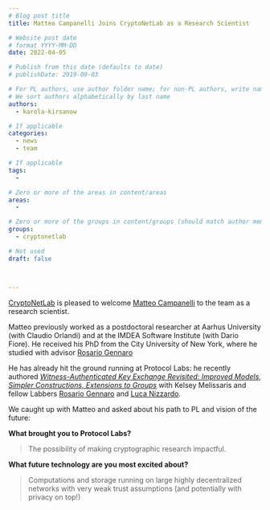 ```yaml
---
# Blog post title
title: Matteo Campanelli Joins CryptoNetLab as a Research Scientist

# Website post date
# format YYYY-MM-DD
date: 2022-04-05

# Publish from this date (defaults to date)
# publishDate: 2019-09-03

# For PL authors, use author folder name; for non-PL authors, write name as in paper within ""
# We sort authors alphabetically by last name
authors:
  - karola-kirsanow

# If applicable
categories:
  - news
  - team

# If applicable
tags:
  -

# Zero or more of the areas in content/areas
areas:
  -

# Zero or more of the groups in content/groups (should match author membership)
groups:
  - cryptonetlab

# Not used
draft: false



---
```


[CryptoNetLab](/groups/cryptonetlab/) is pleased to welcome [Matteo Campanelli](/authors/matteo-campanelli) to the team as a research scientist. 


Matteo previously worked as a postdoctoral researcher at Aarhus University (with Claudio Orlandi) and at the IMDEA Software Institute (with Dario Fiore). He received his PhD from the City University of New York, where he studied with advisor [Rosario Gennaro](/authors/rosario-gennaro)

He has already hit the ground running at Protocol Labs: he recently authored [*Witness-Authenticated Key Exchange Revisited: Improved Models, Simpler Constructions, Extensions to Groups*](/publications/campanelli2022) with Kelsey Melissaris and fellow Labbers [Rosario Gennaro](/authors/rosario-gennaro) and [Luca Nizzardo](/authors/luca-nizzardo).

We caught up with Matteo and asked about his path to PL and vision of the future:

**What brought you to Protocol Labs?**

> The possibility of making cryptographic research impactful.

**What future technology are you most excited about?**

> Computations and storage running on large highly decentralized networks with very weak trust assumptions (and potentially with privacy on top!)
